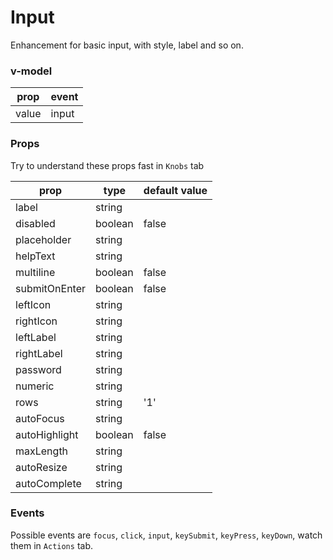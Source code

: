 # Input

Enhancement for basic input, with style, label and so on.

### v-model

| prop  | event |
|--     |     --|
| value | input |

### Props

Try to understand these props fast in `Knobs` tab   

| prop          | type    | default value |
|--             | --      |             --|
| label         | string  |               |
| disabled      | boolean | false         |
| placeholder   | string  |               |
| helpText      | string  |               |
| multiline     | boolean | false         |
| submitOnEnter | boolean | false         |
| leftIcon      | string  |               |
| rightIcon     | string  |               |
| leftLabel     | string  |               |
| rightLabel    | string  |               |
| password      | string  |               |
| numeric       | string  |               |
| rows          | string  | '1'           |
| autoFocus     | string  |               |
| autoHighlight | boolean | false         |
| maxLength     | string  |               |
| autoResize    | string  |               |
| autoComplete  | string  |               |

### Events

Possible events are `focus`, `click`, `input`, `keySubmit`, `keyPress`, `keyDown`, watch them in `Actions` tab.  

